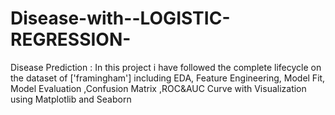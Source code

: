 # Disease-with--LOGISTIC-REGRESSION-
Disease Prediction :  In this project i have followed the complete lifecycle on the dataset of ['framingham'] including  EDA, Feature Engineering,  Model Fit, Model Evaluation ,Confusion Matrix ,ROC&amp;AUC Curve with Visualization using Matplotlib and Seaborn

